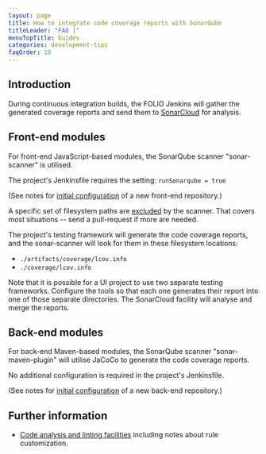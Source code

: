 ```yaml
---
layout: page
title: How to integrate code coverage reports with SonarQube
titleLeader: "FAQ |"
menuTopTitle: Guides
categories: development-tips
faqOrder: 10
---
```


## Introduction

During continuous integration builds, the FOLIO Jenkins will gather the generated coverage reports and send them to [SonarCloud](https://sonarcloud.io/organizations/folio-org) for analysis.

## Front-end modules

For front-end JavaScript-based modules, the SonarQube scanner "sonar-scanner" is utilised.

The project's Jenkinsfile requires the setting: `runSonarqube = true`

(See notes for [initial configuration](/guidelines/create-new-repo/#frontend-specific) of a new front-end repository.)

A specific set of filesystem paths are [excluded](https://github.com/folio-org/jenkins-pipeline-libs/blob/master/vars/sonarqubeScanNPM.groovy#L15) by the scanner.
That covers most situations -- send a pull-request if more are needed.

The project's testing framework will generate the code coverage reports, and the sonar-scanner will look for them in these filesystem locations:

* `./artifacts/coverage/lcov.info`
* `./coverage/lcov.info`

Note that it is possible for a UI project to use two separate testing frameworks.
Configure the tools so that each one generates their report into one of those separate directories.
The SonarCloud facility will analyse and merge the reports.

## Back-end modules

For back-end Maven-based modules, the SonarQube scanner "sonar-maven-plugin" will utilise JaCoCo to generate the code coverage reports.

No additional configuration is required in the project's Jenkinsfile.

(See notes for [initial configuration](/guidelines/create-new-repo/#backend-specific) of a new back-end repository.)

## Further information

* [Code analysis and linting facilities](/guides/code-analysis/#sonarqube) including notes about rule customization.

<div class="folio-spacer-content"></div>

